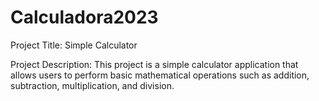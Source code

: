 # Calculadora2023

Project Title: Simple Calculator

Project Description:
This project is a simple calculator application that allows users to perform basic mathematical operations such as addition, subtraction, multiplication, and division. 

